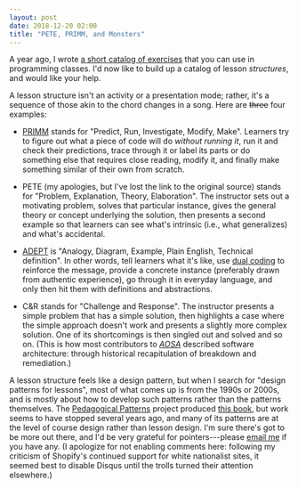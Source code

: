 ```yaml
---
layout: post
date: 2018-12-20 02:00
title: "PETE, PRIMM, and Monsters"
---
```


A year ago,
I wrote [a short catalog of exercises](http://third-bit.com/2017/10/16/exercise-types.html)
that you can use in programming classes.
I'd now like to build up a catalog of lesson *structures*,
and would like your help.

A lesson structure isn't an activity or a presentation mode;
rather,
it's a sequence of those akin to the chord changes in a song.
Here are <strike>three</strike> four examples:

- [PRIMM](http://blogs.kcl.ac.uk/cser/2017/09/01/primm-a-structured-approach-to-teaching-programming/)
  stands for "Predict, Run, Investigate, Modify, Make".
  Learners try to figure out what a piece of code will do *without running it*,
  run it and check their predictions,
  trace through it or label its parts or do something else that requires close reading,
  modify it,
  and finally make something similar of their own from scratch.

- PETE (my apologies, but I've lost the link to the original source)
  stands for "Problem, Explanation, Theory, Elaboration".
  The instructor sets out a motivating problem,
  solves that particular instance,
  gives the general theory or concept underlying the solution,
  then presents a second example so that learners can see what's intrinsic (i.e., what generalizes)
  and what's accidental.

- [ADEPT](https://betterexplained.com/articles/adept-method/) is
  "Analogy, Diagram, Example, Plain English, Technical definition".
  In other words,
  tell learners what it's like,
  use [dual coding](http://www.learningscientists.org/dual-coding) to reinforce the message,
  provide a concrete instance (preferably drawn from authentic experience),
  go through it in everyday language,
  and only then hit them with definitions and abstractions.

- C&R stands for "Challenge and Response".
  The instructor presents a simple problem that has a simple solution,
  then highlights a case where the simple approach doesn't work
  and presents a slightly more complex solution.
  One of its shortcomings is then singled out and solved and so on.
  (This is how most contributors to *[AOSA](http://aosabook.org)* described software architecture:
  through historical recapitulation of breakdown and remediation.)

A lesson structure feels like a design pattern,
but when I search for "design patterns for lessons",
most of what comes up is from the 1990s or 2000s,
and is mostly about how to develop such patterns
rather than the patterns themselves.
The [Pedagogical Patterns](http://www.pedagogicalpatterns.org/) project
produced [this book](https://www.amazon.com/-/dp/1479171824),
but work seems to have stopped several years ago,
and many of its patterns are at the level of course design
rather than lesson design.
I'm sure there's got to be more out there,
and I'd be very grateful for pointers---please
[email me](mailto:gvwilson@third-bit.com) if you have any.
(I apologize for not enabling comments here:
following my criticism of Shopify's continued support for white nationalist sites,
it seemed best to disable Disqus until the trolls turned their attention elsewhere.)

